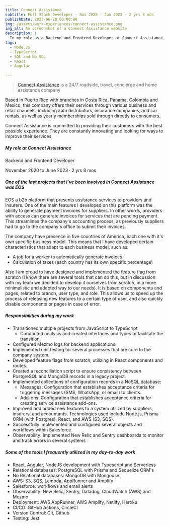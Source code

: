 ```yaml
---
title: Connect Assistance
subtitle: Full Stack Developer · Nov 2020 - Jun 2023 · 2 yrs 8 mos
publishDate: 2023-06-28 00:00:00
img: /assets/work-experiences/connect-assistance.png
img_alt: An screenshot of a Connect Assistance website    
description: |
  In my role as a Backend and Frontend Developer at Connect Assistance, I was responsible for designing and implementing high-quality web systems. I utilized customer-centric innovation to transform roadside, home, and travel assistance into a value-added experience.
tags:
  - Node.JS
  - TypeScript
  - SQL and No-SQL
  - React
  - Angular

---
```


> [Connect Assistance](https://connect.pr/) is a 24/7 roadside, travel, concierge and home assistance company 

Based in Puerto Rico with branches in Costa Rica, Panama, Colombia and Mexico, this company offers their services through various business and retail channels, including auto distributors, insurance companies, and car rentals, as well as yearly memberships sold through directly to consumers. 

Connect Assistance is committed to providing their customers with the best possible experience. They are constantly innovating and looking for ways to improve their services.

##### My role at Connect Assistance
Backend and Frontend Developer

November 2020 to June 2023 · 2 yrs 8 mos
##### One of the last projects that I've been involved in Connect Assistance was EOS
EOS a b2b platform that presents assistance services to providers and insurers. One of the main features I developed on this platform was the ability to generate payment invoices for suppliers. In other words, providers with access can generate invoices for services that are pending payment. This streamlines the company's accounting process, as previously suppliers had to go to the company's office to submit their invoices.

The company have presence in five countries of America, each one with it's own specific business model. This means that I have developed certain characteristics that adapt to each business model, such as:
- A job for a worker to automatically generate invoices
- Calculation of taxes (each country has its own specific percentage)

Also I am proud to have designed and implemented the feature flag from scratch (I know there are several tools that can do this, but in discussion with my team we decided to develop it ourselves from scratch, in a more minimalistic and adapted way to our needs). It is based on components and pages, related to branch, user type, and role. This allows us to speed up the process of releasing new features to a certain type of user, and also quickly disable components or pages in case of error.

##### Responsibilities during my work
  - Transitioned multiple projects from JavaScript to TypeScript
    - Conducted analysis and created interfaces and types to facilitate the transition.
  - Configured Mezmo logs for backend applications.
  - Implemented unit testing for several processes that are core to the company system.
  - Developed feature flags from scratch, utilizing in React components and routes.
  - Created a reconciliation script to ensure consistency between PostgreSQL and MongoDB records in a legacy project.
  - Implemented collections of configuration records in a NoSQL database:
    - Messages: Configuration that establishes acceptance criteria for triggering messages (SMS, WhatsApp, or email) to clients.
    - Add-ons: Configuration that establishes acceptance criteria for creating service assistance add-ons.
  - Improved and added new features to a system utilized by suppliers, insurers, and accountants. Technologies used include Node.js, Prisma ORM (with Postgres), React, and AWS (S3, SQS).
  - Successfully implemented and configured several objects and workflows within Salesforce.
  - Observability: Implemented New Relic and Sentry dashboards to monitor and track errors in several systems

##### Some of the tools I frequently utilized in my day-to-day work
  - React, Angular, NodeJS development with Typescript and Serverless
  - Relational databases: PostgreSQL with Prisma and Sequelize ORM's
  - No Relational databases: MongoDB with Mongoose
  - AWS: S3, SQS, Lambda, AppRunner and Amplify
  - Salesforce: workflows and email alerts
  - Observability: New Relic, Sentry, Datadog, CloudWatch (AWS) and Mezmo
  - Deployment: AWS AppRunner, AWS Amplify, Netlify, Heroku
  - CI/CD: GitHub Actions, CircleCI
  - Version Control: Git, Github
  - Testing: Jest
